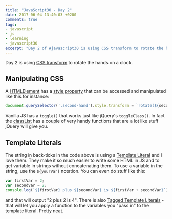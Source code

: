 ```yaml
---
title: "JavaScript30 - Day 2"
date: 2017-06-04 13:40:03 +0200
comments: true
tags:
- javascript
- js
- learning
- javascript30
excerpt: "Day 2 of #javascript30 is using CSS transform to rotate the hands on a clock. I talk about manipulating CSS from JS and about Template Literals"
---
```

Day 2 is using [CSS transform](https://developer.mozilla.org/en-US/docs/Web/CSS/transform?v=example) to rotate the hands on a clock.

## Manipulating CSS
A [HTMLElement](https://developer.mozilla.org/en-US/docs/Web/API/HTMLElement) has a [style property](https://developer.mozilla.org/en-US/docs/Web/API/HTMLElement/style) that can be accessed and manipulated like this for instance:

```js
document.querySelector('.second-hand').style.transform = `rotate(${secondsDegrees}deg)`;
```
Vanilla JS has a `toggle()` that works just like jQuery's `toggleClass()`. In fact the [classList](https://developer.mozilla.org/en-US/docs/Web/API/Element/classList) has a couple of very handy functions that are a lot like stuff jQuery will give you. 

## Template Literals
The string in back-ticks in the code above is using a [Template Literal](https://developer.mozilla.org/en-US/docs/Web/JavaScript/Reference/Template_literals) and I love them. They make it so much easier to write some HTML in JS and to get variable in strings without concatenating them. To use a variable in the string, use the `${yourVar}` notation. You can even do stuff like this:
```js
var firstVar = 2;
var secondVar = 2;
console.log(`${firstVar} plus ${secondVar} is ${firstVar + secondVar}`);
```
and that will output "2 plus 2 is 4". There is also [Tagged Template Literals](https://developer.mozilla.org/en-US/docs/Web/JavaScript/Reference/Template_literals#Tagged_template_literals) - that will let you apply a function to the variables you "pass in" to the template literal. Pretty neat.
